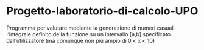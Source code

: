 # Progetto-laboratorio-di-calcolo-UPO

Programma per valutare mediante la generazione di numeri casuali l’integrale definito della funzione su un intervallo [a,b] specificato dall’utilizzatore (ma comunque non più ampio di 0 < x < 10)

